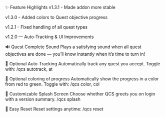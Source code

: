 ✨ Feature Highlights
v1.3.1 - Made addon more stable

v1.3.0 - Added colors to Quest objective progress

v1.2.1 - Fixed handling of all quest types

v1.2.0 — Auto-Tracking & UI Improvements

🔊 Quest Complete Sound
Plays a satisfying sound when all quest objectives are done — you’ll know instantly when it’s time to turn in!

🧭 Optional Auto-Tracking
Automatically track any quest you accept. Toggle with:
/qcs autotrack, at

🧭 Optional coloring of progress
Automatically show the progress in a color from red to green. Toggle with:
/qcs color, col

💬 Customizable Splash Screen
Choose whether QCS greets you on login with a version summary.
/qcs splash

🧰 Easy Reset
Reset settings anytime:
/qcs reset